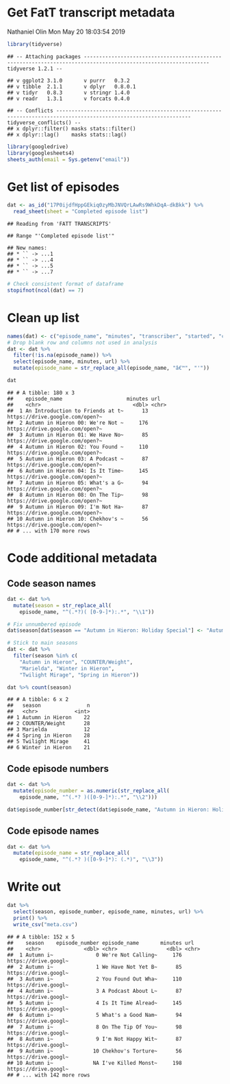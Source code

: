 Get FatT transcript metadata
================
Nathaniel Olin
Mon May 20 18:03:54 2019

``` r
library(tidyverse)
```

    ## -- Attaching packages --------------------------------------------------------------------------------------------------------------- tidyverse 1.2.1 --

    ## v ggplot2 3.1.0       v purrr   0.3.2  
    ## v tibble  2.1.1       v dplyr   0.8.0.1
    ## v tidyr   0.8.3       v stringr 1.4.0  
    ## v readr   1.3.1       v forcats 0.4.0

    ## -- Conflicts ------------------------------------------------------------------------------------------------------------------ tidyverse_conflicts() --
    ## x dplyr::filter() masks stats::filter()
    ## x dplyr::lag()    masks stats::lag()

``` r
library(googledrive)
library(googlesheets4)
sheets_auth(email = Sys.getenv("email"))
```

Get list of episodes
====================

``` r
dat <- as_id("17P0ijdfHppGEkiq0zyMbJNVQrLAwRs9WhkDqA-dkBkk") %>%
  read_sheet(sheet = "Completed episode list")
```

    ## Reading from 'FATT TRANSCRIPTS'

    ## Range "'Completed episode list'"

    ## New names:
    ## * `` -> ...1
    ## * `` -> ...4
    ## * `` -> ...5
    ## * `` -> ...7

``` r
# Check consistent format of dataframe
stopifnot(ncol(dat) == 7)
```

Clean up list
=============

``` r
names(dat) <- c("episode_name", "minutes", "transcriber", "started", "complete", "url", "notes")
# Drop blank row and columns not used in analysis
dat <- dat %>% 
  filter(!is.na(episode_name)) %>%
  select(episode_name, minutes, url) %>%
  mutate(episode_name = str_replace_all(episode_name, "â€™", "'"))

dat
```

    ## # A tibble: 180 x 3
    ##    episode_name                     minutes url                            
    ##    <chr>                              <dbl> <chr>                          
    ##  1 An Introduction to Friends at t~      13 https://drive.google.com/open?~
    ##  2 Autumn in Hieron 00: We're Not ~     176 https://drive.google.com/open?~
    ##  3 Autumn in Hieron 01: We Have No~      85 https://drive.google.com/open?~
    ##  4 Autumn in Hieron 02: You Found ~     110 https://drive.google.com/open?~
    ##  5 Autumn in Hieron 03: A Podcast ~      87 https://drive.google.com/open?~
    ##  6 Autumn in Hieron 04: Is It Time~     145 https://drive.google.com/open?~
    ##  7 Autumn in Hieron 05: What's a G~      94 https://drive.google.com/open?~
    ##  8 Autumn in Hieron 08: On The Tip~      98 https://drive.google.com/open?~
    ##  9 Autumn in Hieron 09: I'm Not Ha~      87 https://drive.google.com/open?~
    ## 10 Autumn in Hieron 10: Chekhov's ~      56 https://drive.google.com/open?~
    ## # ... with 170 more rows

Code additional metadata
========================

Code season names
-----------------

``` r
dat <- dat %>%
  mutate(season = str_replace_all(
    episode_name, "^(.*?)( [0-9-]*):.*", "\\1"))

# Fix unnumbered episode
dat$season[dat$season == "Autumn in Hieron: Holiday Special"] <- "Autumn in Hieron"

# Stick to main seasons
dat <- dat %>%
  filter(season %in% c(
    "Autumn in Hieron", "COUNTER/Weight", 
    "Marielda", "Winter in Hieron", 
    "Twilight Mirage", "Spring in Hieron"))

dat %>% count(season)
```

    ## # A tibble: 6 x 2
    ##   season               n
    ##   <chr>            <int>
    ## 1 Autumn in Hieron    22
    ## 2 COUNTER/Weight      28
    ## 3 Marielda            12
    ## 4 Spring in Hieron    28
    ## 5 Twilight Mirage     41
    ## 6 Winter in Hieron    21

Code episode numbers
--------------------

``` r
dat <- dat %>%
  mutate(episode_number = as.numeric(str_replace_all(
    episode_name, "^(.*? )([0-9-]*):.*", "\\2")))

dat$episode_number[str_detect(dat$episode_name, "Autumn in Hieron: Holiday Special")] <- NA
```

Code episode names
------------------

``` r
dat <- dat %>%
  mutate(episode_name = str_replace_all(
    episode_name, "^(.*? )([0-9-]*): (.*)", "\\3"))
```

Write out
=========

``` r
dat %>%
  select(season, episode_number, episode_name, minutes, url) %>%
  print() %>%
  write_csv("meta.csv")
```

    ## # A tibble: 152 x 5
    ##    season    episode_number episode_name       minutes url                 
    ##    <chr>              <dbl> <chr>                <dbl> <chr>               
    ##  1 Autumn i~              0 We're Not Calling~     176 https://drive.googl~
    ##  2 Autumn i~              1 We Have Not Yet B~      85 https://drive.googl~
    ##  3 Autumn i~              2 You Found Out Wha~     110 https://drive.googl~
    ##  4 Autumn i~              3 A Podcast About L~      87 https://drive.googl~
    ##  5 Autumn i~              4 Is It Time Alread~     145 https://drive.googl~
    ##  6 Autumn i~              5 What's a Good Nam~      94 https://drive.googl~
    ##  7 Autumn i~              8 On The Tip Of You~      98 https://drive.googl~
    ##  8 Autumn i~              9 I'm Not Happy Wit~      87 https://drive.googl~
    ##  9 Autumn i~             10 Chekhov's Torture~      56 https://drive.googl~
    ## 10 Autumn i~             NA I've Killed Monst~     198 https://drive.googl~
    ## # ... with 142 more rows
